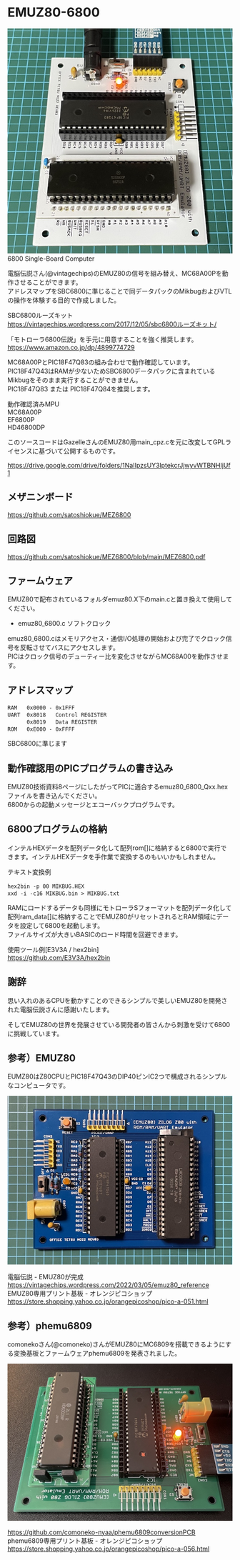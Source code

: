 # EMUZ80-6800

![MEZ6800](https://github.com/satoshiokue/EMUZ80-6800/blob/main/imgs/IMG_6800_proto.jpeg)  
6800 Single-Board Computer

電脳伝説さん(@vintagechips)のEMUZ80の信号を組み替え、MC68A00Pを動作させることができます。  
アドレスマップをSBC6800に準じることで同データパックのMikbugおよびVTLの操作を体験する目的で作成しました。  

SBC6800ルーズキット  
https://vintagechips.wordpress.com/2017/12/05/sbc6800ルーズキット/

「モトローラ6800伝説」を手元に用意することを強く推奨します。  
https://www.amazon.co.jp/dp/4899774729

MC68A00PとPIC18F47Q83の組み合わせで動作確認しています。  
PIC18F47Q43はRAMが少ないためSBC6800データパックに含まれているMikbugをそのまま実行することができません。  
PIC18F47Q83 または PIC18F47Q84を推奨します。

動作確認済みMPU  
MC68A00P  
EF6800P  
HD46800DP  

このソースコードはGazelleさんのEMUZ80用main_cpz.cを元に改変してGPLライセンスに基づいて公開するものです。

https://drive.google.com/drive/folders/1NaIIpzsUY3lptekcrJjwyvWTBNHIjUf1

## メザニンボード
https://github.com/satoshiokue/MEZ6800

## 回路図
https://github.com/satoshiokue/MEZ6800/blob/main/MEZ6800.pdf

## ファームウェア

EMUZ80で配布されているフォルダemuz80.X下のmain.cと置き換えて使用してください。
* emuz80_6800.c ソフトクロック

emuz80_6800.cはメモリアクセス・通信I/O処理の開始および完了でクロック信号を反転させてバスにアクセスします。  
PICはクロック信号のデューティー比を変化させながらMC68A00を動作させます。

## アドレスマップ
```
RAM   0x0000 - 0x1FFF
UART  0x8018   Control REGISTER
      0x8019   Data REGISTER
ROM   0xE000 - 0xFFFF
```
SBC6800に準じます

## 動作確認用のPICプログラムの書き込み
EMUZ80技術資料8ページにしたがってPICに適合するemuz80_6800_Qxx.hexファイルを書き込んでください。  
6800からの起動メッセージとエコーバックプログラムです。

## 6800プログラムの格納
インテルHEXデータを配列データ化して配列rom[]に格納すると6800で実行できます。インテルHEXデータを手作業で変換するのもいいかもしれません。

テキスト変換例
```
hex2bin -p 00 MIKBUG.HEX
xxd -i -c16 MIKBUG.bin > MIKBUG.txt
```

RAMにロードするデータも同様にモトローラSフォーマットを配列データ化して配列ram_data[]に格納することでEMUZ80がリセットされるとRAM領域にデータを設定して6800を起動します。  
ファイルサイズが大きいBASICのロード時間を回避できます。

使用ツール例[E3V3A / hex2bin]  
https://github.com/E3V3A/hex2bin

## 謝辞
思い入れのあるCPUを動かすことのできるシンプルで美しいEMUZ80を開発された電脳伝説さんに感謝いたします。

そしてEMUZ80の世界を発展させている開発者の皆さんから刺激を受けて6800に挑戦しています。

## 参考）EMUZ80
EUMZ80はZ80CPUとPIC18F47Q43のDIP40ピンIC2つで構成されるシンプルなコンピュータです。

![EMUZ80](https://github.com/satoshiokue/EMUZ80-6502/blob/main/imgs/IMG_Z80.jpeg)

電脳伝説 - EMUZ80が完成  
https://vintagechips.wordpress.com/2022/03/05/emuz80_reference  
EMUZ80専用プリント基板 - オレンジピコショップ  
https://store.shopping.yahoo.co.jp/orangepicoshop/pico-a-051.html

## 参考）phemu6809
comonekoさん(@comoneko)さんがEMUZ80にMC6809を搭載できるようにする変換基板とファームウェアphemu6809を発表されました。

![phemu6809](https://github.com/satoshiokue/EMUZ80-6502/blob/main/imgs/IMG_6809.jpeg)

https://github.com/comoneko-nyaa/phemu6809conversionPCB  
phemu6809専用プリント基板 - オレンジピコショップ  
https://store.shopping.yahoo.co.jp/orangepicoshop/pico-a-056.html
